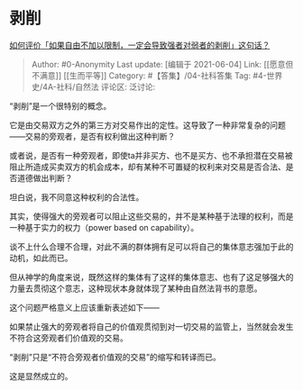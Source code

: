 # 剥削
[如何评价「如果自由不加以限制，一定会导致强者对弱者的剥削」这句话？](https://www.zhihu.com/question/438610457/answer/1725428713)

> Author: #0-Anonymity
> Last update: [编辑于 2021-06-04]
> Link: [[愿意但不满意]] [[生而平等]]
> Category: #【答集】/04-社科答集
> Tag: #4-世界史/4A-社科/自然法
> 评论区:
> 泛讨论:

“剥削”是一个很特别的概念。

它是由交易双方之外的第三方对交易作出的定性。这导致了一种非常复杂的问题——交易的旁观者，是否有权利做出这种判断？

或者说，是否有一种旁观者，即使ta并非买方、也不是买方、也不承担潜在交易被阻止所造成买卖双方的机会成本，却有某种不可置疑的权利来对交易是否合法、是否道德做出判断？

坦白说，我不同意这种权利的合法性。

其实，使得强大的旁观者可以阻止这些交易的，并不是某种基于法理的权利，而是一种基于实力的权力（power based on capability）。

谈不上什么合理不合理，对此不满的群体拥有足可以将自己的集体意志强加于此的动机，如此而已。

但从神学的角度来说，既然这样的集体有了这样的集体意志、也有了这足够强大的力量去贯彻这个意志，这种现状本身就体现了某种由自然法背书的意愿。

这个问题严格意义上应该重新表述如下——

如果禁止强大的旁观者将自己的价值观贯彻到对一切交易的监管上，当然就会发生不符合这旁观者们价值观的交易。

“剥削”只是“不符合旁观者价值观的交易”的缩写和转译而已。

这是显然成立的。

